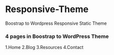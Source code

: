 # Responsive-Theme
Boostrap to Wordpress Responsive Static Theme
### 4 pages in Boostrap to WordPress Theme
1.Home
2.Blog
3.Resources
4.Contact
